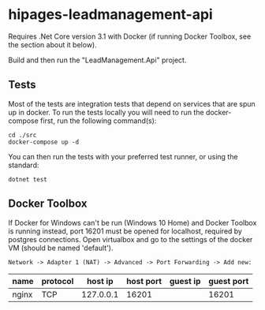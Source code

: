 # hipages-leadmanagement-api

Requires .Net Core version 3.1 with Docker (if running Docker Toolbox, see the section about it below).

Build and then run the "LeadManagement.Api" project.

## Tests

Most of the tests are integration tests that depend on services that are spun up in docker.  To run the tests locally you will need to run the docker-compose first, run the following command(s):

```
cd ./src
docker-compose up -d
```

You can then run the tests with your preferred test runner, or using the standard:

```
dotnet test
```

## Docker Toolbox

If Docker for Windows can't be run (Windows 10 Home) and Docker Toolbox is running instead, port 16201 must be opened for localhost, required by postgres connections. Open virtualbox and go to the settings of the docker VM (should be named 'default').

```
Network -> Adapter 1 (NAT) -> Advanced -> Port Forwarding -> Add new:
```

| name  | protocol | host ip   | host port | guest ip | guest port |
| ----- |--------- | --------- | --------- | -------- | ---------- |
| nginx | TCP      | 127.0.0.1 | 16201     |          | 16201      |
